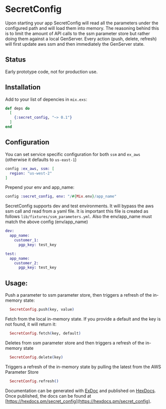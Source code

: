 # SecretConfig

Upon starting your app SecretConfig will read all the parameters under the configured path and will load them into memory. The reasoning behind this is to limit the amount of API calls to the ssm parameter store but rather doing them against a local GenServer. Every action (push, delete, refresh) will first update aws ssm and then immediately the GenServer state. 

## Status
Early prototype code, not for production use.

## Installation

Add to your list of depencies in `mix.exs`:

~~~elixir
def deps do
  [
    {:secret_config, "~> 0.1"}
  ]
end
~~~
## Configuration
You can set service specific configuration for both `ssm` and `ex_aws` (otherwise it defaults to `us-east-1`)

```elixir
config :ex_aws, ssm: [
  region: "us-west-2"
]
```

Prepend your env and app_name:
```elixir
config :secret_config, env: "/#{Mix.env}/app_name"
```

SecretConfig supports dev and test environments. It will bypass the aws ssm call and read from a yaml file. It is important this file is created as follows `lib/fixtures/ssm_parameters.yml`. Also the env/app_name must match the above config (env/app_name)
```elixir
dev:
  app_name:
    customer_1:
      pgp_key: test_key

test:
  app_name:
    customer_2:
      pgp_key: test_key
```


## Usage:

Push a parameter to ssm parameter store, then triggers a refresh of the in-memory state:
```elixir
  SecretConfig.push(key, value)
```
Fetch from the local in-memory state. If you provide a default and the key is not found, it will return it:
```elixir
  SecretConfig.fetch(key, default)
```
Deletes from ssm parameter store and then triggers a refresh of the in-memory state
```elixir
  SecretConfig.delete(key)
```
Triggers a refresh of the in-memory state by pulling the latest from the AWS Parameter Store
```elixir
  SecretConfig.refresh()
```

Documentation can be generated with [ExDoc](https://github.com/elixir-lang/ex_doc)
and published on [HexDocs](https://hexdocs.pm). Once published, the docs can
be found at [https://hexdocs.pm/secret_config](https://hexdocs.pm/secret_config).

